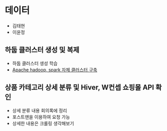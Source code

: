 # 데이터
- 김태현
- 이윤정

## 하둡 클러스터 생성 및 복제
- 하둡 클러스터 생성 학습
- [Apache hadoop, spark 자체 클러스터 구축](https://www.youtube.com/watch?v=qiEQ7gnYRfk)

## 상품 카테고리 상세 분류 및 Hiver, W컨셉 쇼핑몰 API 확인
- 상세 분류 내용 회의록에 정리
- 포스트맨을 이용하여 요청 가능
- 상세한 내용은 크롤링 생각해보기